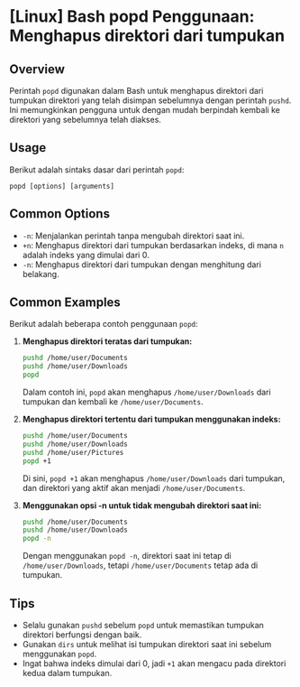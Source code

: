# [Linux] Bash popd Penggunaan: Menghapus direktori dari tumpukan

## Overview
Perintah `popd` digunakan dalam Bash untuk menghapus direktori dari tumpukan direktori yang telah disimpan sebelumnya dengan perintah `pushd`. Ini memungkinkan pengguna untuk dengan mudah berpindah kembali ke direktori yang sebelumnya telah diakses.

## Usage
Berikut adalah sintaks dasar dari perintah `popd`:

```
popd [options] [arguments]
```

## Common Options
- `-n`: Menjalankan perintah tanpa mengubah direktori saat ini.
- `+n`: Menghapus direktori dari tumpukan berdasarkan indeks, di mana `n` adalah indeks yang dimulai dari 0.
- `-n`: Menghapus direktori dari tumpukan dengan menghitung dari belakang.

## Common Examples
Berikut adalah beberapa contoh penggunaan `popd`:

1. **Menghapus direktori teratas dari tumpukan:**
   ```bash
   pushd /home/user/Documents
   pushd /home/user/Downloads
   popd
   ```
   Dalam contoh ini, `popd` akan menghapus `/home/user/Downloads` dari tumpukan dan kembali ke `/home/user/Documents`.

2. **Menghapus direktori tertentu dari tumpukan menggunakan indeks:**
   ```bash
   pushd /home/user/Documents
   pushd /home/user/Downloads
   pushd /home/user/Pictures
   popd +1
   ```
   Di sini, `popd +1` akan menghapus `/home/user/Downloads` dari tumpukan, dan direktori yang aktif akan menjadi `/home/user/Documents`.

3. **Menggunakan opsi -n untuk tidak mengubah direktori saat ini:**
   ```bash
   pushd /home/user/Documents
   pushd /home/user/Downloads
   popd -n
   ```
   Dengan menggunakan `popd -n`, direktori saat ini tetap di `/home/user/Downloads`, tetapi `/home/user/Documents` tetap ada di tumpukan.

## Tips
- Selalu gunakan `pushd` sebelum `popd` untuk memastikan tumpukan direktori berfungsi dengan baik.
- Gunakan `dirs` untuk melihat isi tumpukan direktori saat ini sebelum menggunakan `popd`.
- Ingat bahwa indeks dimulai dari 0, jadi `+1` akan mengacu pada direktori kedua dalam tumpukan.